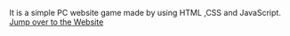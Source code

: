 It is a simple PC  website game made by using HTML ,CSS and JavaScript.
 [Jump over to the Website](https://pikansha.github.io/Snake-Game/)
